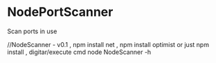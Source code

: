 # NodePortScanner
Scan ports in use

//NodeScanner - v0.1     , npm install net   , npm install optimist  or just npm install  ,   digitar/execute cmd  node NodeScanner -h
